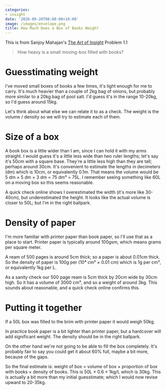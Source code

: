 ```yaml
---
categories:
- insight
date: '2020-09-20T08:00:00+10:00'
image: /images/envelope.png
title: How Much Does a Box of Books Weigh?
---
```


This is from Sanjoy Mahajan's [The Art of Insight](https://mitpress.mit.edu/books/art-insight-science-and-engineering) Problem 1.1

> How heavy is a small moving-box filled with books?

# Guesstimating weight

I've moved small boxes of books a few times, it's light enough for me to carry.
It's much heavier than a couple of 2kg bag of onions, but probably more similar to a 20kg bag of pool salt.
I'd guess it's in the range 10-20kg, so I'd guess around 15kg.

Let's think about what else we can relate it to as a check.
The weight is the volume / density so we will try to estimate each of them.

# Size of a box

A book box is a little wider than I am, since I can hold it with my arms straight.
I would guess it's a little less wide than two ruler lengths; let's say it's 50cm with a square base.
They're a little less high than they are tall; perhaps around 30cm.
It's convenient to estimate the lengths in decimeters (dm) which is 10cm, or equivalently 0.1m.
That means the volume would be 5 dm × 5 dm × 3 dm = 75 dm³ = 75L.
I remember seeing something like 60L on a moving box so this seems reasonable.

A quick check online shows I overestimated the width (it's more like 30-40cm), but underestimated the height.
It looks like the actual volume is closer to 50L; but I'm in the right ballpark.

# Density of paper

I'm more familiar with printer paper than book paper, so I'll use that as a place to start.
Printer paper is typically around 100gsm, which means grams per square meter.

A ream of 500 pages is around 5cm thick; so a paper is about 0.01cm thick.
So the density of paper is 100g per (10⁴ cm² × 0.01 cm) which is 1g per cm³, or equivalently 1kg per L.

As a sanity check our 500 page ream is 5cm thick by 20cm wide by 30cm high.
So it has a volume of 3000 cm³, and so a weight of around 3kg.
This sounds about reasonable, and a quick check online confirms this.

# Putting it together

If a 50L box was filled to the brim with printer paper it would weigh 50kg.

In practice book paper is a bit lighter than printer paper, but a hardcover will add significant weight.
The density should be in the right ballpark.

On the other hand we're not going to be able to fill the box completely.
It's probably fair to say you could get it about 60% full, maybe a bit more, because of the gaps.

So the final estimate is: weight of box = volume of box × proportion of box with books × density of books.
This is 50L × 0.6 × 1kg/L which is 30kg.
This is actually a bit more than my initial guesstimate; which I would now revise upward to 20-35kg.